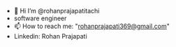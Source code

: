 - 👋 Hi I’m @rohanprajapatitachi
-  software engineer
- 📫 How to reach me:  "rohanprajapati369@gmail.com"
- Linkedin: Rohan Prajapati


<!--code code code
rohanprajapatitachi/rohanprajapatitachi is a ✨ special ✨ repository because its `README.md` (this file) appears on your GitHub profile.
You can click the Preview link to take a look at your .
-->
